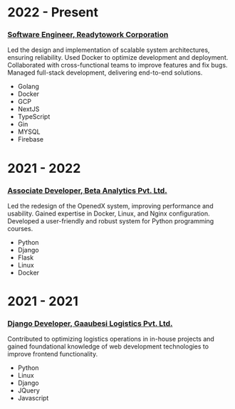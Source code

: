 # 2022 - Present
### [Software Engineer, Readytowork Corporation](https://nepal.readytowork.jp/)  
Led the design and implementation of scalable system architectures, ensuring reliability. Used Docker to optimize development and deployment. Collaborated with cross-functional teams to improve features and fix bugs. Managed full-stack development, delivering end-to-end solutions.
- Golang 
- Docker
- GCP
- NextJS
- TypeScript
- Gin
- MYSQL
- Firebase

# 2021 - 2022
### [Associate Developer, Beta Analytics Pvt. Ltd.](https://beta-analytics.com/)  
Led the redesign of the OpenedX system, improving performance and usability. Gained expertise in Docker, Linux, and Nginx configuration. Developed a user-friendly and robust system for Python programming courses.
- Python
- Django
- Flask
- Linux
- Docker

# 2021 - 2021
### [Django Developer, Gaaubesi Logistics Pvt. Ltd.](https://gaaubesi.com/)  
Contributed to optimizing logistics operations in in-house projects and gained foundational knowledge of web development technologies to improve frontend functionality.
- Python
- Linux
- Django
- JQuery
- Javascript
